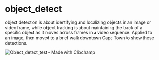# object_detect
object detection is about identifying and localizing objects in an image or video frame, while object tracking is about maintaining the track of a specific object as it moves across frames in a video sequence. Applied to an image, then moved to a brief walk downtown Cape Town to show these detections.

![Object_detect_test - Made with Clipchamp](https://github.com/chrisjcroall/object_detect/assets/126267745/317fc0e0-7bc9-44aa-aa4e-9072f1073c73)
